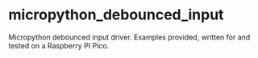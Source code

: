 # micropython_debounced_input
Micropython debounced input driver.  Examples provided, written for and tested on a Raspberry PI Pico.
